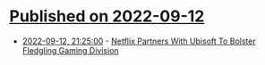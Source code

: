 # [Published on 2022-09-12](index.md)

* [2022-09-12, 21:25:00](https://games.slashdot.org/story/22/09/12/214240/netflix-partners-with-ubisoft-to-bolster-fledgling-gaming-division?utm_source=rss1.0mainlinkanon&utm_medium=feed) - [Netflix Partners With Ubisoft To Bolster Fledgling Gaming Division](https://games.slashdot.org/story/22/09/12/214240/netflix-partners-with-ubisoft-to-bolster-fledgling-gaming-division?utm_source=rss1.0mainlinkanon&utm_medium=feed)
